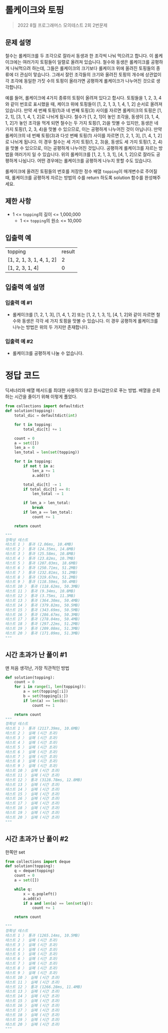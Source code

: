 # 롤케이크와 토핑

> 2022 8월 프로그래머스 모의테스트 2회 2번문제

## 문제 설명

철수는 롤케이크를 두 조각으로 잘라서 동생과 한 조각씩 나눠 먹으려고 합니다. 이 롤케이크에는 여러가지 토핑들이 일렬로 올려져 있습니다. 철수와 동생은 롤케이크를 공평하게 나눠먹으려 하는데, 그들은 롤케이크의 크기보다 롤케이크 위에 올려진 토핑들의 종류에 더 관심이 맣습니다. 그래서 잘린 조각들의 크기와 올려진 토핑의 개수에 상관없이 각 조각에 동일한 가짓 수의 토핑이 올라가면 공평하게 롤케이크가 나누어진 것으로 생각합니다.

예를 들어, 롤케이크에 4가지 종류의 토핑이 올려져 있다고 합시다. 토핑들을 1, 2, 3, 4와 같이 번호로 표시했을 때, 케이크 위에 토핑들이 [1, 2, 1, 3, 1, 4, 1, 2] 순서로 올려져 있습니다. 만약 세 번째 토핑(1)과 네 번째 토핑(3) 사이를 자르면 롤케이크의 토핑은 [1, 2, 1], [3, 1, 4, 1, 2]로 나뉘게 됩니다. 철수가 [1, 2, 1]이 놓인 조각을, 동생이 [3, 1, 4, 1, 2]가 놓인 조각을 먹게 되면 철수는 두 가지 토핑(1, 2)을 맛볼 수 있지만, 동생은 네 가지 토핑(1, 2, 3, 4)을 맛볼 수 있으므로, 이는 공평하게 나누어진 것이 아닙니다. 만약 롤케이크의 네 번째 토핑(3)과 다섯 번째 토핑(1) 사이를 자르면 [1, 2, 1, 3], [1, 4, 1, 2]로 나뉘게 됩니다. 이 경우 철수는 세 가지 토핑(1, 2, 3)을, 동생도 세 가지 토핑(1, 2, 4)을 맛볼 수 있으므로, 이는 공평하게 나누어진 것입니다. 공평하게 롤케이크를 자르는 방법을 여러가지 일 수 있습니다. 위의 롤케이크를 [1, 2, 1, 3, 1], [4, 1, 2]으로 잘라도 공평하게 나뉩니다. 어떤 경우에는 롤케이크를 공평하게 나누지 못할 수도 있습니다.

롤케이크에 올려진 토핑들의 번호를 저장한 정수 배열 `topping`이 매개변수로 주어질 때, 롤케이크를 공평하게 자르는 방법의 수를 return 하도록 solution 함수를 완성해주세요.

## 제한 사항

- 1 <= `topping`의 길이 <= 1,000,000
  - 1 <= `topping`의 원소 <= 10,000

## 입출력 예

<table>
  <tr>
    <td>topping</td>
    <td>result</td>
  </tr>
  <tr>
    <td>[1, 2, 1, 3, 1, 4, 1, 2]</td>
    <td>2</td>
  </tr>
  <tr>
    <td>[1, 2, 3, 1, 4]</td>
    <td>0</td>
  </tr>
</table>

## 입출력 예 설명

### 입출력 예 #1

- 롤케이크를 [1, 2, 1, 3], [1, 4, 1, 2] 또는 [1, 2, 1, 3, 1], [4, 1, 2]와 같이 자르면 철수와 동생은 각각 세 가지 토핑을 맛볼 수 있습니다. 이 경우 공평하게 롤케이크를 나누는 방법은 위의 두 가지만 존재합니다.

### 입출력 예 #2

- 롤케이크를 공평하게 나눌 수 없습니다.

# 정답 코드

딕셔너리와 배열 메서드를 최대한 사용하지 않고 원시값만으로 푸는 방법. 배열을 순회하는 시간을 줄이기 위해 이렇게 풀었다.

```python
from collections import defaultdict
def solution(topping):
    total_dic = defaultdict(int)

    for t in topping:
        total_dic[t] += 1

    count = 0
    a = set([])
    len_a = 0
    len_total = len(set(topping))

    for t in topping:
        if not t in a:
            len_a += 1
            a.add(t)

        total_dic[t] -= 1
        if total_dic[t] == 0:
            len_total -= 1

        if len_a > len_total:
            break
        if len_a == len_total:
            count += 1

    return count

"""
정확성 테스트
테스트 1 〉 통과 (2.06ms, 10.4MB)
테스트 2 〉 통과 (24.35ms, 14.8MB)
테스트 3 〉 통과 (25.58ms, 10.8MB)
테스트 4 〉 통과 (23.82ms, 10.7MB)
테스트 5 〉 통과 (207.03ms, 18.6MB)
테스트 6 〉 통과 (250.71ms, 51.2MB)
테스트 7 〉 통과 (232.81ms, 51.2MB)
테스트 8 〉 통과 (319.67ms, 51.2MB)
테스트 9 〉 통과 (118.59ms, 50.4MB)
테스트 10 〉 통과 (118.62ms, 50.3MB)
테스트 11 〉 통과 (9.34ms, 10.8MB)
테스트 12 〉 통과 (3.75ms, 11.3MB)
테스트 13 〉 통과 (364.30ms, 50.4MB)
테스트 14 〉 통과 (379.82ms, 50.5MB)
테스트 15 〉 통과 (343.69ms, 50.5MB)
테스트 16 〉 통과 (286.67ms, 50.3MB)
테스트 17 〉 통과 (278.04ms, 50.4MB)
테스트 18 〉 통과 (297.22ms, 51.2MB)
테스트 19 〉 통과 (209.08ms, 51.3MB)
테스트 20 〉 통과 (171.09ms, 51.3MB)
"""
```

## 시간 초과가 난 풀이 #1

맨 처음 생각난, 가장 직관적인 방법

```python
def solution(topping):
    count = 0
    for i in range(1, len(topping)):
        a = set(topping[:i])
        b = set(topping[i:])
        if len(a) == len(b):
            count += 1

    return count
"""
정확성 테스트
테스트 1 〉 통과 (2117.39ms, 10.6MB)
테스트 2 〉 실패 (시간 초과)
테스트 3 〉 실패 (시간 초과)
테스트 4 〉 실패 (시간 초과)
테스트 5 〉 실패 (시간 초과)
테스트 6 〉 실패 (시간 초과)
테스트 7 〉 실패 (시간 초과)
테스트 8 〉 실패 (시간 초과)
테스트 9 〉 실패 (시간 초과)
테스트 10 〉 실패 (시간 초과)
테스트 11 〉 실패 (시간 초과)
테스트 12 〉 통과 (3128.78ms, 12.8MB)
테스트 13 〉 실패 (시간 초과)
테스트 14 〉 실패 (시간 초과)
테스트 15 〉 실패 (시간 초과)
테스트 16 〉 실패 (시간 초과)
테스트 17 〉 실패 (시간 초과)
테스트 18 〉 실패 (시간 초과)
테스트 19 〉 실패 (시간 초과)
테스트 20 〉 실패 (시간 초과)
"""
```

## 시간 초과가 난 풀이 #2

한쪽만 set

```python
from collections import deque
def solution(topping):
    q = deque(topping)
    count = 0
    a = set([])

    while q:
        x = q.popleft()
        a.add(x)
        if a and len(a) == len(set(q)):
            count += 1

    return count

"""
정확성 테스트
테스트 1 〉 통과 (1265.14ms, 10.5MB)
테스트 2 〉 실패 (시간 초과)
테스트 3 〉 실패 (시간 초과)
테스트 4 〉 실패 (시간 초과)
테스트 5 〉 실패 (시간 초과)
테스트 6 〉 실패 (시간 초과)
테스트 7 〉 실패 (시간 초과)
테스트 8 〉 실패 (시간 초과)
테스트 9 〉 실패 (시간 초과)
테스트 10 〉 실패 (시간 초과)
테스트 11 〉 실패 (시간 초과)
테스트 12 〉 통과 (1266.28ms, 11.4MB)
테스트 13 〉 실패 (시간 초과)
테스트 14 〉 실패 (시간 초과)
테스트 15 〉 실패 (시간 초과)
테스트 16 〉 실패 (시간 초과)
테스트 17 〉 실패 (시간 초과)
테스트 18 〉 실패 (시간 초과)
테스트 19 〉 실패 (시간 초과)
테스트 20 〉 실패 (시간 초과)
"""
```
